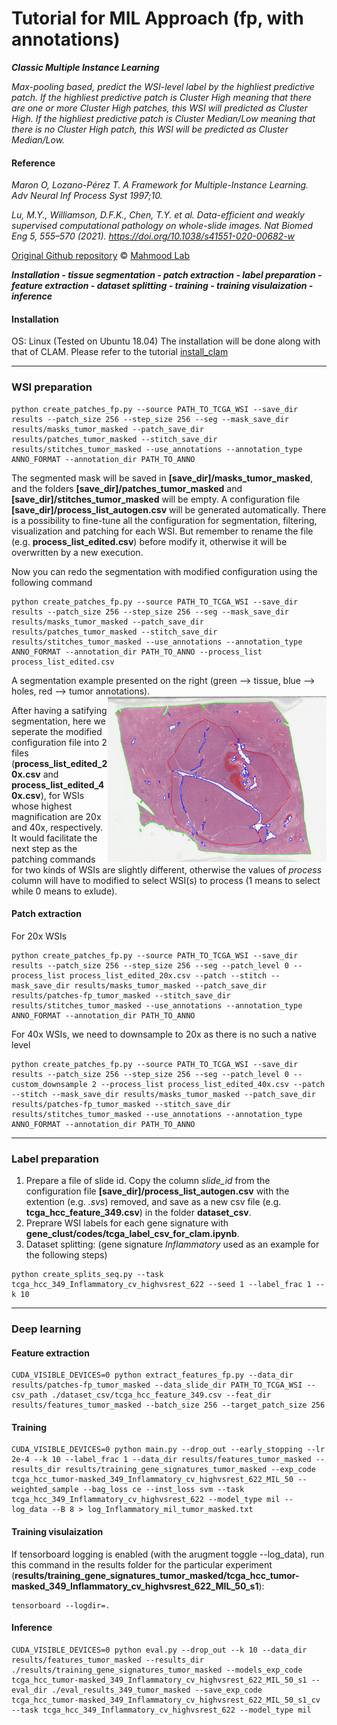 Tutorial for MIL Approach (fp, with annotations)
===========

***Classic Multiple Instance Learning***

*Max-pooling based, predict the WSI-level label by the highliest predictive patch. If the highliest predictive patch is Cluster High meaning that there are one or more Cluster High patches, this WSI will predicted as Cluster High. If the highliest predictive patch is Cluster Median/Low meaning that there is no Cluster High patch, this WSI will be predicted as Cluster Median/Low.*


#### Reference

*Maron O, Lozano-Pérez T. A Framework for Multiple-Instance Learning. Adv Neural Inf Process Syst 1997;10.*

*Lu, M.Y., Williamson, D.F.K., Chen, T.Y. et al. Data-efficient and weakly supervised computational pathology on whole-slide images. Nat Biomed Eng 5, 555–570 (2021). https://doi.org/10.1038/s41551-020-00682-w*

[Original Github repository](https://github.com/mahmoodlab/CLAM) © [Mahmood Lab](http://www.mahmoodlab.org)


***Installation - tissue segmentation - patch extraction - label preparation - feature extraction - dataset splitting - training - training visulaization - inference***


#### Installation
OS: Linux (Tested on Ubuntu 18.04) 
The installation will be done along with that of CLAM. Please refer to the tutorial [install_clam](tutorials/install_clam.md)

***
### WSI preparation
```shell
python create_patches_fp.py --source PATH_TO_TCGA_WSI --save_dir results --patch_size 256 --step_size 256 --seg --mask_save_dir results/masks_tumor_masked --patch_save_dir results/patches_tumor_masked --stitch_save_dir results/stitches_tumor_masked --use_annotations --annotation_type ANNO_FORMAT --annotation_dir PATH_TO_ANNO
```
The segmented mask will be saved in **[save_dir]/masks_tumor_masked**, and the folders **[save_dir]/patches_tumor_masked** and **[save_dir]/stitches_tumor_masked** will be empty. A configuration file **[save_dir]/process_list_autogen.csv** will be generated automatically. There is a possibility to fine-tune all the configuration for segmentation, filtering, visualization and patching for each WSI. But remember to rename the file (e.g. **process_list_edited.csv**) before modify it, otherwise it will be overwritten by a new execution.

Now you can redo the segmentation with modified configuration using the following command
```shell
python create_patches_fp.py --source PATH_TO_TCGA_WSI --save_dir results --patch_size 256 --step_size 256 --seg --mask_save_dir results/masks_tumor_masked --patch_save_dir results/patches_tumor_masked --stitch_save_dir results/stitches_tumor_masked --use_annotations --annotation_type ANNO_FORMAT --annotation_dir PATH_TO_ANNO --process_list process_list_edited.csv
```

A segmentation example presented on the right (green --> tissue, blue --> holes, red --> tumor annotations).
<img src="../docs/seg_anno_A9H4.jpg" width="350px" align="right" />

After having a satifying segmentation, here we seperate the modified configuration file into 2 files (**process_list_edited_20x.csv** and **process_list_edited_40x.csv**), for WSIs whose highest magnification are 20x and 40x, respectively. It would facilitate the next step as the patching commands for two kinds of WSIs are slightly different, otherwise the values of *process* column will have to modified to select WSI(s) to process (1 means to select while 0 means to exlude).

#### Patch extraction
For 20x WSIs
```shell
python create_patches_fp.py --source PATH_TO_TCGA_WSI --save_dir results --patch_size 256 --step_size 256 --seg --patch_level 0 --process_list process_list_edited_20x.csv --patch --stitch --mask_save_dir results/masks_tumor_masked --patch_save_dir results/patches-fp_tumor_masked --stitch_save_dir results/stitches_tumor_masked --use_annotations --annotation_type ANNO_FORMAT --annotation_dir PATH_TO_ANNO
```

For 40x WSIs, we need to downsample to 20x as there is no such a native level
```shell
python create_patches_fp.py --source PATH_TO_TCGA_WSI --save_dir results --patch_size 256 --step_size 256 --seg --patch_level 0 --custom_downsample 2 --process_list process_list_edited_40x.csv --patch --stitch --mask_save_dir results/masks_tumor_masked --patch_save_dir results/patches-fp_tumor_masked --stitch_save_dir results/stitches_tumor_masked --use_annotations --annotation_type ANNO_FORMAT --annotation_dir PATH_TO_ANNO
```

***
### Label preparation
1. Prepare a file of slide id. Copy the column *slide_id* from the configuration file **[save_dir]/process_list_autogen.csv** with the extention (e.g. *.svs*) removed, and save as a new csv file (e.g. **tcga_hcc_feature_349.csv**) in the folder **dataset_csv**. 
2. Preprare WSI labels for each gene signature with **gene_clust/codes/tcga_label_csv_for_clam.ipynb**.
3. Dataset splitting: (gene signature *Inflammatory* used as an example for the following steps)
```shell
python create_splits_seq.py --task tcga_hcc_349_Inflammatory_cv_highvsrest_622 --seed 1 --label_frac 1 --k 10
```

***
### Deep learning
#### Feature extraction
```shell
CUDA_VISIBLE_DEVICES=0 python extract_features_fp.py --data_dir results/patches-fp_tumor_masked --data_slide_dir PATH_TO_TCGA_WSI --csv_path ./dataset_csv/tcga_hcc_feature_349.csv --feat_dir results/features_tumor_masked --batch_size 256 --target_patch_size 256
```


#### Training
```shell
CUDA_VISIBLE_DEVICES=0 python main.py --drop_out --early_stopping --lr 2e-4 --k 10 --label_frac 1 --data_dir results/features_tumor_masked --results_dir results/training_gene_signatures_tumor_masked --exp_code tcga_hcc_tumor-masked_349_Inflammatory_cv_highvsrest_622_MIL_50 --weighted_sample --bag_loss ce --inst_loss svm --task tcga_hcc_349_Inflammatory_cv_highvsrest_622 --model_type mil --log_data --B 8 > log_Inflammatory_mil_tumor_masked.txt
```

#### Training visulaization
If tensorboard logging is enabled (with the arugment toggle --log_data), run this command in the results folder for the particular experiment (**results/training_gene_signatures_tumor_masked/tcga_hcc_tumor-masked_349_Inflammatory_cv_highvsrest_622_MIL_50_s1**):
```shell
tensorboard --logdir=.
```

#### Inference
```shell
CUDA_VISIBLE_DEVICES=0 python eval.py --drop_out --k 10 --data_dir results/features_tumor_masked --results_dir ./results/training_gene_signatures_tumor_masked --models_exp_code tcga_hcc_tumor-masked_349_Inflammatory_cv_highvsrest_622_MIL_50_s1 --eval_dir ./eval_results_349_tumor_masked --save_exp_code tcga_hcc_tumor-masked_349_Inflammatory_cv_highvsrest_622_MIL_50_s1_cv --task tcga_hcc_349_Inflammatory_cv_highvsrest_622 --model_type mil
```



